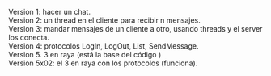 Version 1: hacer un chat.<br>
Version 2: un thread en el cliente para recibir n mensajes.<br>
Version 3: mandar mensajes de un cliente a otro, usando threads y el server los conecta. <br>
Version 4: protocolos LogIn, LogOut, List, SendMessage.<br>
Version 5. 3 en raya (está la base del código )<br>
Version 5x02:  el 3 en raya con los protocolos (funciona).
